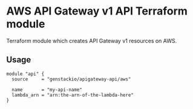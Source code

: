 # AWS API Gateway v1 API Terraform module

Terraform module which creates API Gateway v1 resources on AWS.

## Usage

```hcl
module "api" {
  source     = "genstackio/apigateway-api/aws"

  name       = "my-api-name"
  lambda_arn = "arn:the-arn-of-the-lambda-here"
}
```
